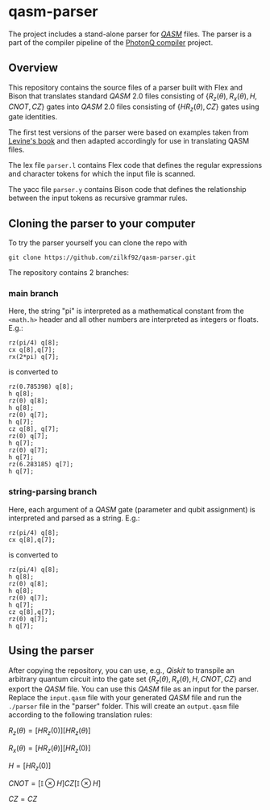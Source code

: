 # qasm-parser

The project includes a stand-alone parser for [*QASM*](https://arxiv.org/abs/1707.03429) files. The parser is a part of the compiler pipeline of the [PhotonQ compiler](https://github.com/CDL-Uni-Vienna/photonq-compiler) project.
<br>

## Overview

This repository contains the source files of a parser built with Flex and Bison that translates standard *QASM* 2.0 files consisting of $\{R_z(\theta), R_x(\theta), H, CNOT, CZ\}$ gates into *QASM* 2.0 files consisting of $\{HR_z(\theta), CZ\}$ gates using gate identities.

The first test versions of the parser were based on examples taken from [Levine's book](https://www.oreilly.com/library/view/flex-bison/9780596805418/) and then adapted accordingly for use in translating QASM files.

The lex file `parser.l` contains Flex code that defines the regular expressions and character tokens for which the input file is scanned.

The yacc file `parser.y` contains Bison code that defines the relationship between the input tokens as recursive grammar rules.

## Cloning the parser to your computer

To try the parser yourself you can clone the repo with

```
git clone https://github.com/zilkf92/qasm-parser.git
```

The repository contains 2 branches:

### **main** branch
Here, the string "pi" is interpreted as a mathematical constant from the `<math.h>` header and all other numbers are interpreted as integers or floats. E.g.:
```
rz(pi/4) q[8];
cx q[8],q[7];
rx(2*pi) q[7];
```
is converted to
```
rz(0.785398) q[8];
h q[8];
rz(0) q[8];
h q[8];
rz(0) q[7];
h q[7];
cz q[8], q[7];
rz(0) q[7];
h q[7];
rz(0) q[7];
h q[7];
rz(6.283185) q[7];
h q[7];
```

### **string-parsing** branch
Here, each argument of a *QASM* gate (parameter and qubit assignment) is interpreted and parsed as a string. E.g.:
```
rz(pi/4) q[8];
cx q[8],q[7];
```
is converted to
```
rz(pi/4) q[8];
h q[8];
rz(0) q[8];
h q[8];
rz(0) q[7];
h q[7];
cz q[8],q[7];
rz(0) q[7];
h q[7];
```

## Using the parser

After copying the repository, you can use, e.g., *Qiskit* to transpile an arbitrary quantum circuit into the gate set $\{R_z(\theta), R_x(\theta), H, CNOT, CZ\}$ and export the *QASM* file. You can use this *QASM* file as an input for the parser. Replace the `input.qasm` file with your generated *QASM* file and run the `./parser` file in the "parser" folder. This will create an `output.qasm` file according to the following translation rules:

$R_z(\theta) = [H R_z(0)][H R_z(\theta)]$

$R_x(\theta) = [H R_z(\theta)][H R_z(0)]$

$H = [H R_z(0)]$

$CNOT =[\mathbb{I}\otimes H] CZ [\mathbb{I}\otimes H]$

$CZ = CZ$